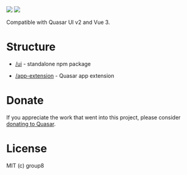 <img src="https://img.shields.io/npm/v/quasar-ui-cupola.svg?label=quasar-ui-cupola">
<img src="https://img.shields.io/npm/v/quasar-app-extension-cupola.svg?label=quasar-app-extension-cupola">

Compatible with Quasar UI v2 and Vue 3.

# Structure
* [/ui](ui) - standalone npm package

* [/app-extension](app-extension) - Quasar app extension


# Donate
If you appreciate the work that went into this project, please consider [donating to Quasar](https://donate.quasar.dev).

# License
MIT (c) group8
